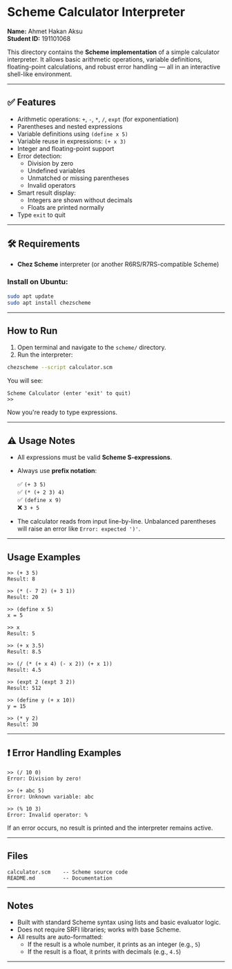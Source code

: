 # Scheme Calculator Interpreter

**Name:** Ahmet Hakan Aksu  
**Student ID:** 191101068

This directory contains the **Scheme implementation** of a simple calculator interpreter. It allows basic arithmetic operations, variable definitions, floating-point calculations, and robust error handling — all in an interactive shell-like environment.

---

## ✅ Features

- Arithmetic operations: `+`, `-`, `*`, `/`, `expt` (for exponentiation)
- Parentheses and nested expressions
- Variable definitions using `(define x 5)`
- Variable reuse in expressions: `(+ x 3)`
- Integer and floating-point support
- Error detection:
  - Division by zero
  - Undefined variables
  - Unmatched or missing parentheses
  - Invalid operators
- Smart result display:
  - Integers are shown without decimals
  - Floats are printed normally
- Type `exit` to quit

---

## 🛠 Requirements

- **Chez Scheme** interpreter (or another R6RS/R7RS-compatible Scheme)

### Install on Ubuntu:

```bash
sudo apt update
sudo apt install chezscheme
```

---

## How to Run

1. Open terminal and navigate to the `scheme/` directory.
2. Run the interpreter:

```bash
chezscheme --script calculator.scm
```

You will see:

```text
Scheme Calculator (enter 'exit' to quit)
>>
```

Now you're ready to type expressions.

---

## ⚠️ Usage Notes

- All expressions must be valid **Scheme S-expressions**.
- Always use **prefix notation**:

  ✅ `(+ 3 5)`  
  ✅ `(* (+ 2 3) 4)`  
  ✅ `(define x 9)`  
  ❌ `3 + 5`

- The calculator reads from input line-by-line. Unbalanced parentheses will raise an error like `Error: expected ')'`.

---

## Usage Examples

```text
>> (+ 3 5)
Result: 8

>> (* (- 7 2) (+ 3 1))
Result: 20

>> (define x 5)
x = 5

>> x
Result: 5

>> (+ x 3.5)
Result: 8.5

>> (/ (* (+ x 4) (- x 2)) (+ x 1))
Result: 4.5

>> (expt 2 (expt 3 2))
Result: 512

>> (define y (+ x 10))
y = 15

>> (* y 2)
Result: 30
```

---

## ❗ Error Handling Examples

```text
>> (/ 10 0)
Error: Division by zero!

>> (+ abc 5)
Error: Unknown variable: abc

>> (% 10 3)
Error: Invalid operator: %
```

If an error occurs, no result is printed and the interpreter remains active.

---

## Files

```text
calculator.scm    -- Scheme source code
README.md         -- Documentation
```

---

## Notes

- Built with standard Scheme syntax using lists and basic evaluator logic.
- Does not require SRFI libraries; works with base Scheme.
- All results are auto-formatted:
  - If the result is a whole number, it prints as an integer (e.g., `5`)
  - If the result is a float, it prints with decimals (e.g., `4.5`)

---
